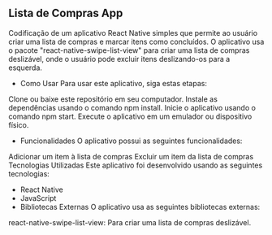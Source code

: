 ## Lista de Compras App
Codificação de um aplicativo React Native simples que permite ao usuário criar uma lista de compras e marcar itens como concluídos. O aplicativo usa o pacote "react-native-swipe-list-view" para criar uma lista de compras deslizável, onde o usuário pode excluir itens deslizando-os para a esquerda.

- Como Usar
Para usar este aplicativo, siga estas etapas:

Clone ou baixe este repositório em seu computador.
Instale as dependências usando o comando npm install.
Inicie o aplicativo usando o comando npm start.
Execute o aplicativo em um emulador ou dispositivo físico.

- Funcionalidades
O aplicativo possui as seguintes funcionalidades:

Adicionar um item à lista de compras
Excluir um item da lista de compras
Tecnologias Utilizadas
Este aplicativo foi desenvolvido usando as seguintes tecnologias:

- React Native
- JavaScript
- Bibliotecas Externas
O aplicativo usa as seguintes bibliotecas externas:

react-native-swipe-list-view: Para criar uma lista de compras deslizável.